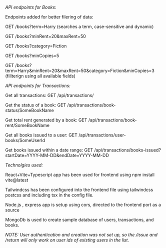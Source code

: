 *API endpoints for Books:*

Endpoints added for better filering of data:

GET /books?term=Harry         (searches a term, case-sensitive and dynamic)

GET /books?minRent=20&maxRent=50   

GET /books?category=Fiction

GET /books?minCopies=5

GET /books?term=Harry&minRent=20&maxRent=50&category=Fiction&minCopies=3   (fillterign using all available fields)


*API endpoints for Transactions:*

Get all transactions:
GET /api/transactions/

Get the status of a book:
GET /api/transactions/book-status/SomeBookName

Get total rent generated by a book:
GET /api/transactions/book-rent/SomeBookName

Get all books issued to a user:
GET /api/transactions/user-books/SomeUserId

Get books issued within a date range:
GET /api/transactions/books-issued?startDate=YYYY-MM-DD&endDate=YYYY-MM-DD




     

*Technolgies used:*

React+Vite+Typescript app has been used for frontend using npm install vite@latest

Tailwindcss has been configured into the frontend file using tailwindcss postcss and including tsx in the config file.

Node.js , express app is setup using cors, directed to the frontend port as a source

MongoDb is used to create sample database of users, transactions, and books.


*NOTE: User authentication and creation was not set up, so the /issue and /return will only work on user ids of existing users in the list.*


